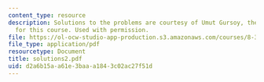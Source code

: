 ```yaml
---
content_type: resource
description: Solutions to the problems are courtesy of Umut Gursoy, the Teaching Assistant
  for this course. Used with permission.
file: https://ol-ocw-studio-app-production.s3.amazonaws.com/courses/8-325-relativistic-quantum-field-theory-iii-spring-2003/d2a6b15aa61e3baaa1843c02ac27f51d_solutions2.pdf
file_type: application/pdf
resourcetype: Document
title: solutions2.pdf
uid: d2a6b15a-a61e-3baa-a184-3c02ac27f51d
---
```

